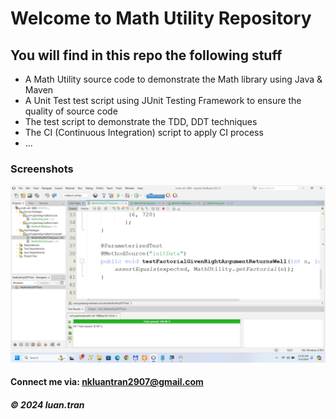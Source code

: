 # Welcome to Math Utility Repository

## You will find in this repo the following stuff

* A Math Utility source code to demonstrate the Math library using Java & Maven
* A Unit Test test script using JUnit Testing Framework to ensure the quality of source code
* The test script to demonstrate the TDD, DDT techniques
* The CI (Continuous Integration) script to apply CI process 
* ...

### Screenshots
![Source code and Unit Test](https://github.com/doit-now/math-util-1808/blob/main/screenshots/SourceCodeAndUnitTest.png)


#### Connect me via: nkluantran2907@gmail.com

##### &#169; 2024 luan.tran

